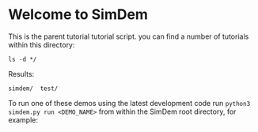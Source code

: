 # Welcome to SimDem

This is the parent tutorial tutorial script. you can find a number of
tutorials within this directory:

```
ls -d */
```

Results:

```
simdem/  test/
```

To run one of these demos using the latest development code run
`python3 simdem.py run <DEMO_NAME>` from within the SimDem root
directory, for example:

